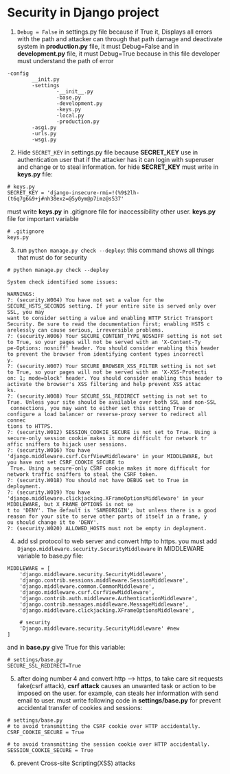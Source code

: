 # Security in Django project

1. `Debug = False` in settings.py file because if True it,
Displays all errors with the path and attacker can through that path 
damage and deactivate system
in **production.py** file, it must Debug=False and 
in **development.py** file, it must Debug=True because 
in this file developer must understand the path of error 
```
-config
        __init.py
        -settings
                -__init__.py
                -base.py
                -development.py
                -keys.py
                -local.py
                -production.py
        -asgi.py
        -urls.py
        -wsgi.py
```

2. Hide `SECRET_KEY` in settings.py file because **SECRET_KEY** use in authentication user 
that if the attacker has it can login with superuser and change or to steal information.
for hide **SECRET_KEY** must write in **keys.py** file:
```
# keys.py
SECRET_KEY = 'django-insecure-rmi=!(%9$2lh-(t6q7g6&9+j#nh38exz=@5y0ym@p7imz@s537'
```
must write **keys.py** in .gitignore file for inaccessibility other user.
**keys.py** file for important variable
```
# .gitignore
keys.py
```
3. run `python manage.py check --deploy`: this command shows all things that must 
do for security
```
# python manage.py check --deploy

System check identified some issues:

WARNINGS:
?: (security.W004) You have not set a value for the SECURE_HSTS_SECONDS setting. If your entire site is served only over SSL, you may
want to consider setting a value and enabling HTTP Strict Transport Security. Be sure to read the documentation first; enabling HSTS c
arelessly can cause serious, irreversible problems.
?: (security.W006) Your SECURE_CONTENT_TYPE_NOSNIFF setting is not set to True, so your pages will not be served with an 'X-Content-Ty
pe-Options: nosniff' header. You should consider enabling this header to prevent the browser from identifying content types incorrectl
y.
?: (security.W007) Your SECURE_BROWSER_XSS_FILTER setting is not set to True, so your pages will not be served with an 'X-XSS-Protecti
on: 1; mode=block' header. You should consider enabling this header to activate the browser's XSS filtering and help prevent XSS attac
ks.
?: (security.W008) Your SECURE_SSL_REDIRECT setting is not set to True. Unless your site should be available over both SSL and non-SSL
 connections, you may want to either set this setting True or configure a load balancer or reverse-proxy server to redirect all connec
tions to HTTPS.
?: (security.W012) SESSION_COOKIE_SECURE is not set to True. Using a secure-only session cookie makes it more difficult for network tr
affic sniffers to hijack user sessions.
?: (security.W016) You have 'django.middleware.csrf.CsrfViewMiddleware' in your MIDDLEWARE, but you have not set CSRF_COOKIE_SECURE to
 True. Using a secure-only CSRF cookie makes it more difficult for network traffic sniffers to steal the CSRF token.
?: (security.W018) You should not have DEBUG set to True in deployment.
?: (security.W019) You have 'django.middleware.clickjacking.XFrameOptionsMiddleware' in your MIDDLEWARE, but X_FRAME_OPTIONS is not se
t to 'DENY'. The default is 'SAMEORIGIN', but unless there is a good reason for your site to serve other parts of itself in a frame, y
ou should change it to 'DENY'.
?: (security.W020) ALLOWED_HOSTS must not be empty in deployment.
```
4. add ssl protocol to web server and convert http to https.
you must add `Django.middleware.security.SecurityMiddleware` in MIDDLEWARE variable to base.py file:
```
MIDDLEWARE = [
    'django.middleware.security.SecurityMiddleware',
    'django.contrib.sessions.middleware.SessionMiddleware',
    'django.middleware.common.CommonMiddleware',
    'django.middleware.csrf.CsrfViewMiddleware',
    'django.contrib.auth.middleware.AuthenticationMiddleware',
    'django.contrib.messages.middleware.MessageMiddleware',
    'django.middleware.clickjacking.XFrameOptionsMiddleware',
    
    # security 
    'Django.middleware.security.SecurityMiddleware' #new
]
```
and in **base.py** give True for this variable:
```
# settings/base.py
SECURE_SSL_REDIRECT=True
```
5. after doing number 4 and convert http --> https,
to take care sit requests fake(csrf attack),
**csrf attack** causes an unwanted task or action to be imposed 
on the user. for example, can steals her information with send email to user.
must write following code in **settings/base.py** for prevent accidental transfer of cookies and sessions:
```
# settings/base.py
# to avoid transmitting the CSRF cookie over HTTP accidentally.
CSRF_COOKIE_SECURE = True

# to avoid transmitting the session cookie over HTTP accidentally.
SESSION_COOKIE_SECURE = True
```
6. prevent Cross-site Scripting(XSS) attacks 
